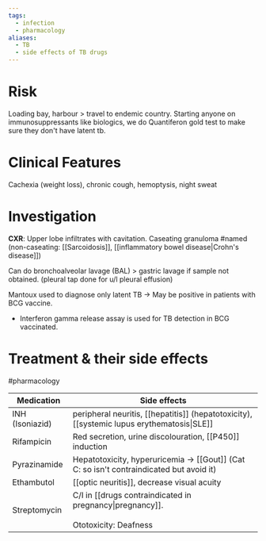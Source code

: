 ```yaml
---
tags:
  - infection
  - pharmacology
aliases:
  - TB
  - side effects of TB drugs
---
```

# Risk
Loading bay, harbour > travel to endemic country.
Starting anyone on immunosuppressants like biologics, we do Quantiferon gold test to make sure they don't have latent tb. 

# Clinical Features
Cachexia (weight loss), chronic cough, hemoptysis, night sweat

# Investigation
**CXR**: Upper lobe infiltrates with cavitation.
Caseating granuloma #named  (non-caseating: [[Sarcoidosis]], [[inflammatory bowel disease|Crohn's disease]])

Can do bronchoalveolar lavage (BAL) > gastric lavage if sample not obtained.
(pleural tap done for u/l pleural effusion)

Mantoux used to diagnose only latent TB -> May be positive in patients with BCG vaccine.
- Interferon gamma release assay is used for TB detection in BCG vaccinated.

# Treatment & their side effects
#pharmacology 

| Medication      | Side effects                                                                               |
| --------------- | ------------------------------------------------------------------------------------------ |
| INH (Isoniazid) | peripheral neuritis, [[hepatitis]] (hepatotoxicity), [[systemic lupus erythematosis\|SLE]] |
| Rifampicin      | Red secretion, urine discolouration, [[P450]] induction                                    |
| Pyrazinamide    | Hepatotoxicity, hyperuricemia -> [[Gout]] (Cat C: so isn't contraindicated but avoid it)   |
| Ethambutol      | [[optic neuritis]], decrease visual acuity                                                 |
| Streptomycin    | C/I in [[drugs contraindicated in pregnancy\|pregnancy]].<br><br>Ototoxicity: Deafness     |
